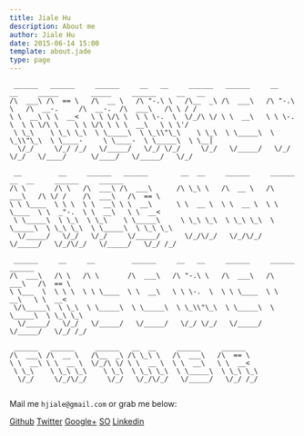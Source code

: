 ```yaml
---
title: Jiale Hu 
description: About me 
author:	Jiale Hu 
date: 2015-06-14 15:00
template: about.jade
type: page
---
```


```
 ______   ______     ______     __   __     ______   ______     __   __     _____        _____     ______     __   __  
/\  ___\ /\  == \   /\  __ \   /\ "-.\ \   /\__  _\ /\  ___\   /\ "-.\ \   /\  __-.     /\  __-.  /\  ___\   /\ \ / /  
\ \  __\ \ \  __<   \ \ \/\ \  \ \ \-.  \  \/_/\ \/ \ \  __\   \ \ \-.  \  \ \ \/\ \    \ \ \/\ \ \ \  __\   \ \ \'/   
 \ \_\    \ \_\ \_\  \ \_____\  \ \_\\"\_\    \ \_\  \ \_____\  \ \_\\"\_\  \ \____-     \ \____-  \ \_____\  \ \__|   
  \/_/     \/_/ /_/   \/_____/   \/_/ \/_/     \/_/   \/_____/   \/_/ \/_/   \/____/      \/____/   \/_____/   \/_/    

 __         __     ______   ______        __  __     ______     ______     __  __     ______     ______    
/\ \       /\ \   /\  ___\ /\  ___\      /\ \_\ \   /\  __ \   /\  ___\   /\ \/ /    /\  ___\   /\  == \   
\ \ \____  \ \ \  \ \  __\ \ \  __\      \ \  __ \  \ \  __ \  \ \ \____  \ \  _"-.  \ \  __\   \ \  __<   
 \ \_____\  \ \_\  \ \_\    \ \_____\     \ \_\ \_\  \ \_\ \_\  \ \_____\  \ \_\ \_\  \ \_____\  \ \_\ \_\ 
  \/_____/   \/_/   \/_/     \/_____/      \/_/\/_/   \/_/\/_/   \/_____/   \/_/\/_/   \/_____/   \/_/ /_/ 

 ______     __     __         ______     __   __     ______     ______     ______    
/\  ___\   /\ \   /\ \       /\  ___\   /\ "-.\ \   /\  ___\   /\  ___\   /\  == \   
\ \___  \  \ \ \  \ \ \____  \ \  __\   \ \ \-.  \  \ \ \____  \ \  __\   \ \  __<   
 \/\_____\  \ \_\  \ \_____\  \ \_____\  \ \_\\"\_\  \ \_____\  \ \_____\  \ \_\ \_\ 
  \/_____/   \/_/   \/_____/   \/_____/   \/_/ \/_/   \/_____/   \/_____/   \/_/ /_/ 

 ______   ______     ______   __  __     ______     ______    
/\  ___\ /\  __ \   /\__  _\ /\ \_\ \   /\  ___\   /\  == \   
\ \  __\ \ \  __ \  \/_/\ \/ \ \  __ \  \ \  __\   \ \  __<   
 \ \_\    \ \_\ \_\    \ \_\  \ \_\ \_\  \ \_____\  \ \_\ \_\ 
  \/_/     \/_/\/_/     \/_/   \/_/\/_/   \/_____/   \/_/ /_/ 
                                                                                                                                                   
```
Mail me `hjiale@gmail.com` or grab me below:

<a class="button" href="https://github.com/elaijuh">Github</a>
<a class="button" href="https://twitter.com/hjiale">Twitter</a>
<a class="button" href="https://plus.google.com/+JialeHu/">Google+</a>
<a class="button" href="http://stackoverflow.com/users/2633697/elaijuh">SO</a>
<a class="button" href="https://cn.linkedin.com/pub/jiale-hu/32/66/221">Linkedin</a>
